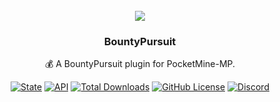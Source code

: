 </br>

<div align="center">

<img src="assets/icon.png">

<h3 align="center">BountyPursuit</h4>

<p align="center">
💰 A BountyPursuit plugin for PocketMine-MP.

[![State](https://poggit.pmmp.io/shield.state/BountyPursuit)](https://poggit.pmmp.io/p/BountyPursuit) [![API](https://poggit.pmmp.io/shield.api/BountyPursuit)](https://poggit.pmmp.io/p/BountyPursuit) [![Total Downloads](https://poggit.pmmp.io/shield.dl.total/BountyPursuit)](https://poggit.pmmp.io/p/BountyPursuit) [![GitHub License](https://img.shields.io/github/license/nicholass003/BountyPursuit)](LICENSE) [![Discord](https://img.shields.io/discord/1230982180742631457?logo=discord&logoColor=white&color=5865F2)](https://discord.gg/EEJK2vxtCp) 

</p>

</div>